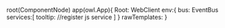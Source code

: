 
 root(ComponentNode)
    app(owl.App){
        Root: WebClient
        env:{
            bus: EventBus
            services:[
                tooltip: //register js service
            ]
        }
        rawTemplates:
    }
